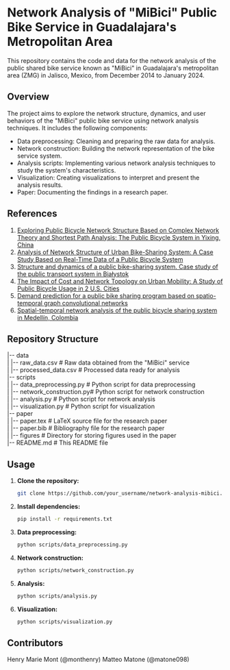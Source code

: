 # Network Analysis of "MiBici" Public Bike Service in Guadalajara's Metropolitan Area

This repository contains the code and data for the network analysis of the public shared bike service known as "MiBici" in Guadalajara's metropolitan area (ZMG) in Jalisco, Mexico, from December 2014 to January 2024.

## Overview

The project aims to explore the network structure, dynamics, and user behaviors of the "MiBici" public bike service using network analysis techniques. It includes the following components:

- Data preprocessing: Cleaning and preparing the raw data for analysis.
- Network construction: Building the network representation of the bike service system.
- Analysis scripts: Implementing various network analysis techniques to study the system's characteristics.
- Visualization: Creating visualizations to interpret and present the analysis results.
- Paper: Documenting the findings in a research paper.

## References

1. [Exploring Public Bicycle Network Structure Based on Complex Network Theory and Shortest Path Analysis: The Public Bicycle System in Yixing, China](https://www.tandfonline.com/doi/full/10.1080/03081060.2019.1576385)
2. [Analysis of Network Structure of Urban Bike-Sharing System: A Case Study Based on Real-Time Data of a Public Bicycle System](https://www.mdpi.com/2071-1050/11/19/5425)
3. [Structure and dynamics of a public bike-sharing system. Case study of the public transport system in Białystok](https://sciendo.com/article/10.1515/emj-2016-0033?content-tab=abstract)
4. [The Impact of Cost and Network Topology on Urban Mobility: A Study of Public Bicycle Usage in 2 U.S. Cities](https://journals.plos.org/plosone/article?id=10.1371/journal.pone.0079396)
5. [Demand prediction for a public bike sharing program based on spatio-temporal graph convolutional networks](https://link.springer.com/article/10.1007/s11042-020-08803-y#citeas)
6. [Spatial-temporal network analysis of the public bicycle sharing system in Medellín, Colombia](https://www.sciencedirect.com/science/article/pii/S0966692322001831)

## Repository Structure

|-- data  
| |-- raw_data.csv # Raw data obtained from the "MiBici" service  
| |-- processed_data.csv # Processed data ready for analysis  
|-- scripts  
| |-- data_preprocessing.py # Python script for data preprocessing  
| |-- network_construction.py# Python script for network construction  
| |-- analysis.py # Python script for network analysis  
| |-- visualization.py # Python script for visualization  
|-- paper  
| |-- paper.tex # LaTeX source file for the research paper  
| |-- paper.bib # Bibliography file for the research paper  
| |-- figures # Directory for storing figures used in the paper  
|-- README.md # This README file  


## Usage

1. **Clone the repository:**
   ```bash
   git clone https://github.com/your_username/network-analysis-mibici.git
   ```

2. **Install dependencies:**

    ```bash
    pip install -r requirements.txt
    ```

3. **Data preprocessing:**

    ```bash
    python scripts/data_preprocessing.py
    ```

4. **Network construction:**

    ```bash
    python scripts/network_construction.py
    ```

5. **Analysis:**

    ```bash
   python scripts/analysis.py
    ```

6. **Visualization:**
   
     ```bash
    python scripts/visualization.py
    ```

## Contributors

Henry Marie Mont (@monthenry)
Matteo Matone (@matone098)
